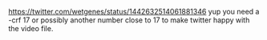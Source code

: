 https://twitter.com/wetgenes/status/1442632514061881346 yup you need a -crf 17 or possibly another number close to 17 to make twitter happy with the video file.